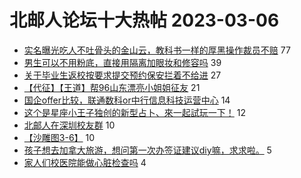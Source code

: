 # 北邮人论坛十大热帖 2023-03-06

- [实名曝光吃人不吐骨头的金山云，教科书一样的厚黑操作裁员不赔](https://bbs.byr.cn/article/WorkLife/1197214) 77
- [男生可以不用粉底，直接用隔离加眼妆和修容吗](https://bbs.byr.cn/article/Beauty/334107) 39
- [关于毕业生返校按要求提交预约保安拦着不给进](https://bbs.byr.cn/article/Talking/6381120) 27
- [【代征】【王道】帮96山东漂亮小姐姐征友](https://bbs.byr.cn/article/Friends/2037133) 21
- [国企offer比较，联通数科or中行信息科技运营中心](https://bbs.byr.cn/article/Job/2186151) 14
- [这个是星座小王子独创的新型占卜、來一起試玩一下！](https://bbs.byr.cn/article/Constellations/465260) 12
- [北邮人在深圳校友群](https://bbs.byr.cn/article/BYRatSZ/9908) 10
- [【沙雕图3-6】](https://bbs.byr.cn/article/Picture/3337790) 10
- [孩子想去加拿大旅游，想问第一次办签证建议diy嘛，求求啦。](https://bbs.byr.cn/article/GoAbroad/391161) 5
- [家人们校医院能做心脏检查吗](https://bbs.byr.cn/article/Health/230506) 4



